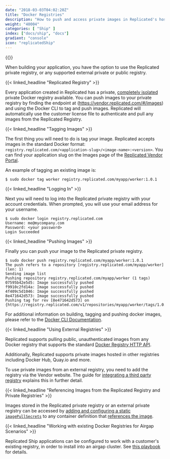 ```yaml
---
date: "2018-03-03T04:02:20Z"
title: "Docker Registries"
description: "How to push and access private images in Replicated's hosted private registry."
weight: "40004"
categories: [ "Ship" ]
index: ["docs/ship", "docs"]
gradient: "console"
icon: "replicatedShip"
---
```


{{<legacynotice>}}

When building your application, you have the option to use the Replicated private registry, or any supported external private or public registry.

{{< linked_headline "Replicated Registry" >}}

Every application created in Replicated has a private, [completely isolated](/docs/registry/security) private Docker registry available. You can push images to your private registry by finding the endpoint at (https://vendor.replicated.com/#/images) and using the Docker CLI to tag and push images. Replicated will automatically use the customer license file to authenticate and pull any images from the Replicated Registry.

{{< linked_headline "Tagging Images" >}}

The first thing you will need to do is tag your image. Replicated accepts images in the standard Docker format: `registry.replicated.com/<application-slug>/<image-name>:<version>`. You can find your application slug on the Images page of the [Replicated Vendor Portal](https://vendor.replicated.com/#/images).

An example of tagging an existing image is:

```shell
$ sudo docker tag worker registry.replicated.com/myapp/worker:1.0.1
```

{{< linked_headline "Logging In" >}}

Next you will need to log into the Replicated private registry with your account credentials. When prompted, you will use your email address for your username.

```shell
$ sudo docker login registry.replicated.com
Username: me@mycompany.com
Password: <your password>
Login Succeeded
```

{{< linked_headline "Pushing Images" >}}

Finally you can push your image to the Replicated private registry.

```shell
$ sudo docker push registry.replicated.com/myapp/worker:1.0.1
The push refers to a repository [registry.replicated.com/myapp/worker] (len: 1)
Sending image list
Pushing repository registry.replicated.com/myapp/worker (1 tags)
07595b42e5d5: Image successfully pushed
f9910c2fd14a: Image successfully pushed
4f409c5d1046: Image successfully pushed
8e471642d573: Image successfully pushed
Pushing tag for rev [8e471642d573] on {https://registry.replicated.com/v1/repositories/myapp/worker/tags/1.0.1}
```

For additional information on building, tagging and pushing docker images, please refer to the
[Docker CLI Documentation](https://docs.docker.com/engine/reference/commandline/cli/).


{{< linked_headline "Using External Registries" >}}

Replicated supports pulling public, unauthenticated images from any Docker registry that supports the standard [Docker Registry HTTP API](https://docs.docker.com/registry/spec/api/).

Additionally, Replicated supports private images hosted in other registries including Docker Hub, Quay.io and more.

To use private images from an external registry, you need to add the registry via the Vendor website. The guide for [integrating a third party registry](https://help.replicated.com/community/t/using-third-party-registries/45/2) explains this in further detail.

{{< linked_headline "Referencing Images from the Replicated Registry and Private Registries" >}}

Images stored in the Replicated private registry or an external private registry can be accessed by [adding and configuring a static `imagePullSecrets`](/guides/kubernetes-with-ship/private-image/#create-image-pull-secret)  to any container definition that [references the image](/guides/kubernetes-with-ship/private-image/#pull-private-images).



{{< linked_headline "Working with existing Docker Registries for Airgap Scenarios" >}}

Replicated Ship applications can be configured to work with a customer's existing registry, in order to install into an airgap cluster. See [this playbook](/docs/ship/playbooks/airgap-kubernetes) for details.
